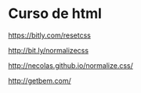 # Curso de html


https://bitly.com/resetcss

http://bit.ly/normalizecss

http://necolas.github.io/normalize.css/


http://getbem.com/